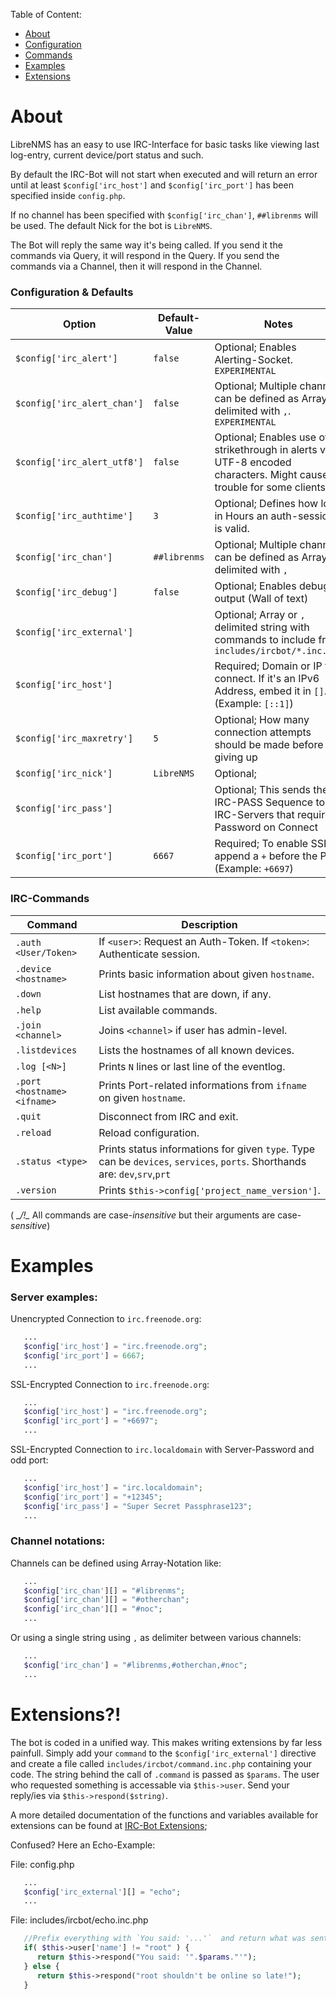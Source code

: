 Table of Content:
-   [About](#about)
   -   [Configuration](#config)
   -   [Commands](#commands)
-   [Examples](#examples)
-   [Extensions](#extensions)


# <a name="about">About</a>

LibreNMS has an easy to use IRC-Interface for basic tasks like viewing last log-entry, current device/port status and such.

By default the IRC-Bot will not start when executed and will return an error until at least `$config['irc_host']` and `$config['irc_port']` has been specified inside `config.php`.

If no channel has been specified with `$config['irc_chan']`, `##librenms` will be used.
The default Nick for the bot is `LibreNMS`.

The Bot will reply the same way it's being called. If you send it the commands via Query, it will respond in the Query. If you send the commands via a Channel, then it will respond in the Channel.

### <a name="config">Configuration & Defaults</a>

Option | Default-Value | Notes
--- | --- | ---
`$config['irc_alert']` | `false` | Optional; Enables Alerting-Socket. `EXPERIMENTAL`
`$config['irc_alert_chan']` | `false` | Optional; Multiple channels can be defined as Array or delimited with `,`. `EXPERIMENTAL`
`$config['irc_alert_utf8']` | `false` | Optional; Enables use of strikethrough in alerts via UTF-8 encoded characters. Might cause trouble for some clients.
`$config['irc_authtime']` | `3` | Optional; Defines how long in Hours an auth-session is valid.
`$config['irc_chan']` | `##librenms` | Optional; Multiple channels can be defined as Array or delimited with `,`
`$config['irc_debug']` | `false` | Optional; Enables debug output (Wall of text)
`$config['irc_external']` |  | Optional; Array or `,` delimited string with commands to include from `includes/ircbot/*.inc.php`
`$config['irc_host']` |  | Required; Domain or IP to connect. If it's an IPv6 Address, embed it in `[]`.  (Example: `[::1]`)
`$config['irc_maxretry']` | `5` | Optional; How many connection attempts should be made before giving up
`$config['irc_nick']` | `LibreNMS` | Optional;
`$config['irc_pass']` |  | Optional; This sends the IRC-PASS Sequence to IRC-Servers that require Password on Connect
`$config['irc_port']` | `6667` | Required; To enable SSL append a `+` before the Port. (Example: `+6697`)

### <a name="commands">IRC-Commands</a>

Command | Description
--- | ---
`.auth <User/Token>` | If `<user>`: Request an Auth-Token. If `<token>`: Authenticate session.
`.device <hostname>` | Prints basic information about given `hostname`.
`.down` | List hostnames that are down, if any.
`.help` | List available commands.
`.join <channel>` | Joins `<channel>` if user has admin-level.
`.listdevices` | Lists the hostnames of all known devices.
`.log [<N>]` | Prints `N` lines or last line of the eventlog.
`.port <hostname> <ifname>` | Prints Port-related informations from `ifname` on given `hostname`.
`.quit` | Disconnect from IRC and exit.
`.reload` | Reload configuration.
`.status <type>` | Prints status informations for given `type`. Type can be `devices`, `services`, `ports`. Shorthands are: `dev`,`srv`,`prt`
`.version` | Prints `$this->config['project_name_version']`.

( __/!\__ All commands are case-_insensitive_ but their arguments are case-_sensitive_)

# <a name="examples">Examples</a>

### Server examples:

Unencrypted Connection to `irc.freenode.org`:

```php
   ...
   $config['irc_host'] = "irc.freenode.org";
   $config['irc_port'] = 6667;
   ...
```

SSL-Encrypted Connection to `irc.freenode.org`:

```php
   ...
   $config['irc_host'] = "irc.freenode.org";
   $config['irc_port'] = "+6697";
   ...
```

SSL-Encrypted Connection to `irc.localdomain` with Server-Password and odd port:

```php
   ...
   $config['irc_host'] = "irc.localdomain";
   $config['irc_port'] = "+12345";
   $config['irc_pass'] = "Super Secret Passphrase123";
   ...
```

### Channel notations:

Channels can be defined using Array-Notation like:
```php
   ...
   $config['irc_chan'][] = "#librenms";
   $config['irc_chan'][] = "#otherchan";
   $config['irc_chan'][] = "#noc";
   ...
```
Or using a single string using `,` as delimiter between various channels:
```php
   ...
   $config['irc_chan'] = "#librenms,#otherchan,#noc";
   ...
```

# <a name="extensions">Extensions?!</a>

The bot is coded in a unified way.
This makes writing extensions by far less painfull.
Simply add your `command` to the `$config['irc_external']` directive and create a file called `includes/ircbot/command.inc.php` containing your code.
The string behind the call of `.command` is passed as `$params`.
The user who requested something is accessable via `$this->user`.
Send your reply/ies via `$this->respond($string)`.

A more detailed documentation of the functions and variables available for extensions can be found at [IRC-Bot Extensions](IRC-Bot-Extensions);

Confused? Here an Echo-Example:

File: config.php
```php
   ...
   $config['irc_external'][] = "echo";
   ...
```
File: includes/ircbot/echo.inc.php
```php
   //Prefix everything with `You said: '...'`  and return what was sent.
   if( $this->user['name'] != "root" ) {
      return $this->respond("You said: '".$params."'");
   } else {
      return $this->respond("root shouldn't be online so late!");
   }
```

